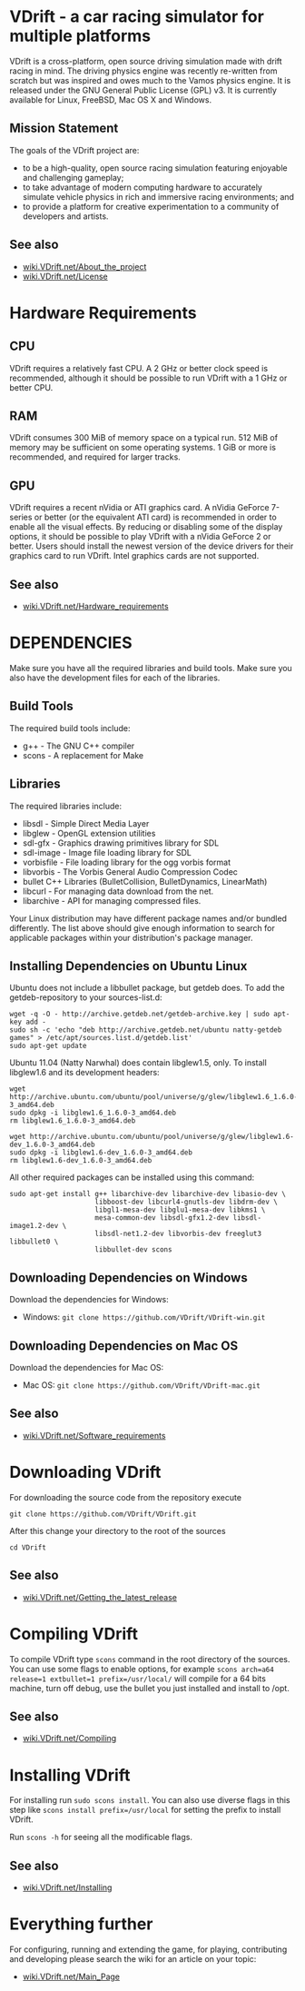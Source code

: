 VDrift - a car racing simulator for multiple platforms
======================================================

VDrift is a cross-platform, open source driving simulation made with drift
racing in mind. The driving physics engine was recently re-written from scratch
but was inspired and owes much to the Vamos physics engine. It is released under
the GNU General Public License (GPL) v3. It is currently available for Linux,
FreeBSD, Mac OS X and Windows.

Mission Statement
-----------------

The goals of the VDrift project are:

- to be a high-quality, open source racing simulation featuring enjoyable and
  challenging gameplay;
- to take advantage of modern computing hardware to accurately simulate vehicle
  physics in rich and immersive racing environments; and
- to provide a platform for creative experimentation to a community of
  developers and artists.

See also
--------

- [wiki.VDrift.net/About_the_project](http://wiki.VDrift.net/About_the_project)
- [wiki.VDrift.net/License](http://wiki.VDrift.net/License)

Hardware Requirements
=====================

CPU
---

VDrift requires a relatively fast CPU. A 2 GHz or better clock speed is
recommended, although it should be possible to run VDrift with a 1 GHz or better
CPU.

RAM
---

VDrift consumes 300 MiB of memory space on a typical run. 512 MiB of
memory may be sufficient on some operating systems. 1 GiB or more is
recommended, and required for larger tracks.

GPU
---

VDrift requires a recent nVidia or ATI graphics card. A nVidia GeForce 7-series
or better (or the equivalent ATI card) is recommended in order to enable all the
visual effects. By reducing or disabling some of the display options, it should
be possible to play VDrift with a nVidia GeForce 2 or better. Users should
install the newest version of the device drivers for their graphics card to run
VDrift. Intel graphics cards are not supported.

See also
--------

- [wiki.VDrift.net/Hardware_requirements](http://wiki.VDrift.net/Hardware_requirements)


DEPENDENCIES
============

Make sure you have all the required libraries and build tools. Make sure you
also have the development files for each of the libraries.

Build Tools
-----------

The required build tools include:

- g++ - The GNU C++ compiler
- scons - A replacement for Make

Libraries
---------

The required libraries include:

- libsdl - Simple Direct Media Layer
- libglew - OpenGL extension utilities
- sdl-gfx - Graphics drawing primitives library for SDL
- sdl-image - Image file loading library for SDL
- vorbisfile - File loading library for the ogg vorbis format
- libvorbis - The Vorbis General Audio Compression Codec
- bullet C++ Libraries (BulletCollision, BulletDynamics, LinearMath)
- libcurl - For managing data download from the net.
- libarchive - API for managing compressed files.

Your Linux distribution may have different package names and/or bundled
differently. The list above should give enough information to search for
applicable packages within your distribution's package manager.

Installing Dependencies on Ubuntu Linux
---------------------------------------

Ubuntu does not include a libbullet package, but getdeb does. To add the
getdeb-repository to your sources-list.d:

    wget -q -O - http://archive.getdeb.net/getdeb-archive.key | sudo apt-key add - 
    sudo sh -c 'echo "deb http://archive.getdeb.net/ubuntu natty-getdeb games" > /etc/apt/sources.list.d/getdeb.list'
    sudo apt-get update

Ubuntu 11.04 (Natty Narwhal) does contain libglew1.5, only. To install
libglew1.6 and its development headers:

    wget http://archive.ubuntu.com/ubuntu/pool/universe/g/glew/libglew1.6_1.6.0-3_amd64.deb
    sudo dpkg -i libglew1.6_1.6.0-3_amd64.deb
    rm libglew1.6_1.6.0-3_amd64.deb
    
    wget http://archive.ubuntu.com/ubuntu/pool/universe/g/glew/libglew1.6-dev_1.6.0-3_amd64.deb
    sudo dpkg -i libglew1.6-dev_1.6.0-3_amd64.deb
    rm libglew1.6-dev_1.6.0-3_amd64.deb

All other required packages can be installed using this command:

    sudo apt-get install g++ libarchive-dev libarchive-dev libasio-dev \
                         libboost-dev libcurl4-gnutls-dev libdrm-dev \
                         libgl1-mesa-dev libglu1-mesa-dev libkms1 \
                         mesa-common-dev libsdl-gfx1.2-dev libsdl-image1.2-dev \
                         libsdl-net1.2-dev libvorbis-dev freeglut3 libbullet0 \
                         libbullet-dev scons

Downloading Dependencies on Windows
-----------------------------------

Download the dependencies for Windows:

- Windows: `git clone https://github.com/VDrift/VDrift-win.git`

Downloading Dependencies on Mac OS
----------------------------------

Download the dependencies for Mac OS:

- Mac OS: `git clone https://github.com/VDrift/VDrift-mac.git`

See also
--------

- [wiki.VDrift.net/Software_requirements](http://wiki.VDrift.net/Software_requirements)

Downloading VDrift
==================

For downloading the source code from the repository execute

    git clone https://github.com/VDrift/VDrift.git

After this change your directory to the root of the sources

    cd VDrift

See also
--------

- [wiki.VDrift.net/Getting_the_latest_release](http://wiki.VDrift.net/Getting_the_latest_release)

Compiling VDrift
================

To compile VDrift type `scons` command in the root directory of the sources. You
can use some flags to enable options, for example `scons arch=a64 release=1 extbullet=1 prefix=/usr/local/`
will compile for a 64 bits machine, turn off debug, use the bullet you just installed and install to /opt.

See also
--------

- [wiki.VDrift.net/Compiling](http://wiki.VDrift.net/Compiling)

Installing VDrift
=================

For installing run `sudo scons install`. You can also use diverse flags in this
step like `scons install prefix=/usr/local` for setting the prefix to install
VDrift.

Run `scons -h` for seeing all the modificable flags.

See also
--------

- [wiki.VDrift.net/Installing](http://wiki.VDrift.net/Installing)

Everything further
==================

For configuring, running and extending the game, for playing, contributing and
developing please search the wiki for an article on your topic:

- [wiki.VDrift.net/Main_Page](http://wiki.VDrift.net/Main_Page)
